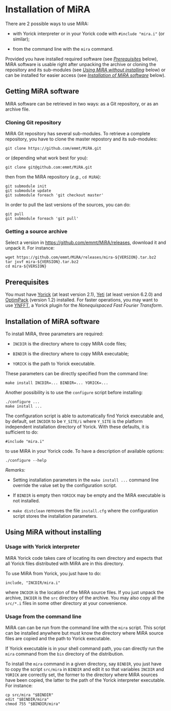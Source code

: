 # Installation of MiRA

There are 2 possible ways to use MiRA:

* with Yorick interpreter or in your Yorick code with `#include "mira.i"` (or
  similar);

* from the command line with the `mira` command.

Provided you have installed required software (see
[*Prerequisites*](#prerequisites) below), MiRA software is usable right after
unpacking the archive or cloning the repository and its sub-modules (see
[*Using MiRA without installing*](#using-mira-without-installing) below) or can
be installed for easier access (see
[*Installation of MiRA software*](#installation-of-mira-software) below).


## Getting MiRA software

MiRA software can be retrieved in two ways: as a Git repository, or as an
archive file.


### Cloning Git repository

MiRA Git repository has several sub-modules.  To retrieve a complete
repository, you have to clone the master repostory and its sub-modules:

    git clone https://github.com/emmt/MiRA.git
    
or (depending what work best for you):

    git clone git@github.com:emmt/MiRA.git

then from the MiRA repository (*e.g.*, `cd MiRA`):

    git submodule init
    git submodule update
    git submodule foreach 'git checkout master'

In order to pull the last versions of the sources, you can do:

    git pull
    git submodule foreach 'git pull'


### Getting a source archive

Select a version in https://github.com/emmt/MiRA/releases, download it and
unpack it.  For instance:

    wget https://github.com/emmt/MiRA/releases/mira-${VERSION}.tar.bz2
    tar jxvf mira-${VERSION}.tar.bz2
    cd mira-${VERSION}


## Prerequisites

You must have [Yorick](http://dhmunro.github.io/yorick-doc/) (at least
version 2.1), [Yeti](https://github.com/emmt/Yeti) (at least version 6.2.0) and
[OptimPack](https://cral.univ-lyon1.fr/labo/perso/eric.thiebaut/?Software/OptimPack)
(version 1.2) installed.  For faster operations, you may want to use
[YNFFT](https://github.com/emmt/ynfft), a Yorick plugin for the *Nonequispaced
Fast Fourier Transform*.


## Installation of MiRA software

To install MiRA, three parameters are required:

* `INCDIR` is the directory where to copy MiRA code files;

* `BINDIR` is the directory where to copy MiRA executable;

* `YORICK` is the path to Yorick executable.

These parameters can be directly specified from the command line:

    make install INCDIR=... BINDIR=... YORICK=...

Another possibility is to use the `configure` script before installing:

    ./configure ...
    make install ...

The configuration script is able to automatically find Yorick executable and,
by default, set `INCDIR` to be `Y_SITE/i` where `Y_SITE` is the platform
independent installation directory of Yorick.  With these defaults, it is
sufficient to do:

    #include "mira.i"

to use MiRA in your Yorick code.  To have a description of available options:

    ./configure --help


*Remarks:*

* Setting installation parameters in the `make install ...` command line
  override the value set by the configuration script.

* If `BINDIR` is empty then `YORICK` may be empty and the MiRA executable is
  not installed.

* `make distclean` removes the file `install.cfg` where the configuration
  script stores the installation parameters.


## Using MiRA without installing

### Usage with Yorick interpreter

MiRA Yorick code takes care of locating its own directory and expects that all
Yorick files distributed with MiRA are in this directory.

To use MiRA from Yorick, you just have to do:

    include, "INCDIR/mira.i"

where `INCDIR` is the location of the MiRA source files.  If you just unpack
the archive, `INCDIR` is the `src` directory of the archive.  You may also copy
all the `src/*.i` files in some other directory at your convenience.


### Usage from the command line

MiRA can can be run from the command line with the `mira` script.  This script
can be installed anywhere but must know the directory where MiRA source files
are copied and the path to Yorick executable.

If Yorick executable is in your shell command path, you can directly run the
`mira` command from the `bin` directory of the distribution.

To install the `mira` command in a given directory, say `BINDIR`, you just have
to copy the script `src/mira` in `BINDIR` and edit it so that variables
`INCDIR` and `YORICK` are correctly set, the former to the directory where MiRA
sources have been copied, the latter to the path of the Yorick interpreter
executable.  For instance:

    cp src/mira "$BINDIR"
    edit "$BINDIR/mira"
    chmod 755 "$BINDIR/mira"


